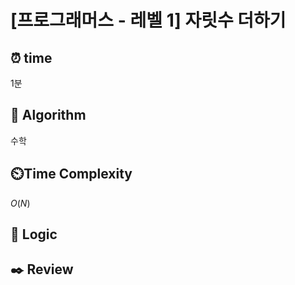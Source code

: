 # [프로그래머스 - 레벨 1] 자릿수 더하기
 
## ⏰  **time**
1분

## :pushpin: **Algorithm**
수학

## ⏲️**Time Complexity**
$O(N)$

## :round_pushpin: **Logic**

## :black_nib: **Review**
